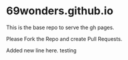 # 69wonders.github.io

This is the base repo to serve the gh pages.

Please Fork the Repo and create Pull Requests. 

Added new line here. testing 
